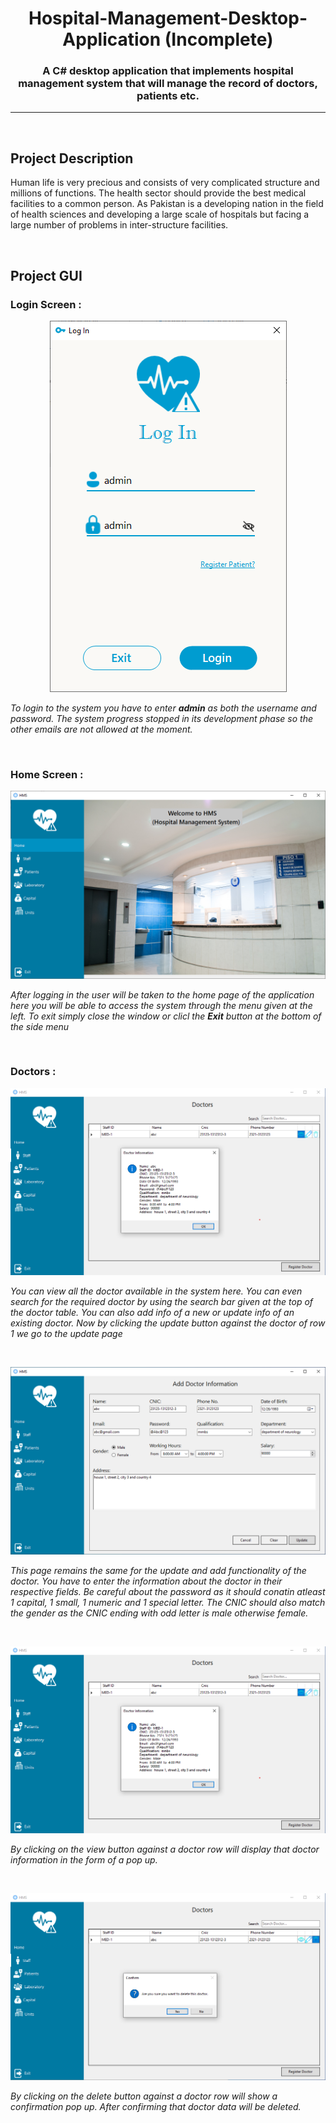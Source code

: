 <h1 align="center">Hospital-Management-Desktop-Application (Incomplete)</h1>
<h3 align="center">A C# desktop application that implements hospital management system that will manage the record of doctors, patients etc.</h3>

---

<br>

## Project Description

Human life is very precious and consists of very complicated structure and millions of functions. The health sector should provide the best medical facilities to a
common person. As Pakistan is a developing nation in the field of health sciences and developing a large scale of hospitals but facing a large number of problems
in inter-structure facilities. 

<br>

## Project GUI


### Login Screen :

<p align="center"><img src="screenshots/Login.png"></p>

_To login to the system you have to enter **admin** as both the username and password. The system progress stopped in its development phase so the other emails are not 
allowed at the moment._

<br>

### Home Screen :

<p align="center"><img src="screenshots/Home.png"></p>

_After logging in the user will be taken to the home page of the application here you will be able to access the system through the menu given at the left. To exit
simply close the window or clicl the **Exit** button at the bottom of the side menu_


<br>

### Doctors :

<p align="center"><img src="screenshots/viewDoc.png"></p>

_You can view all the doctor available in the system here. You can even search for the required doctor by using the search bar given at the top of the doctor table.
You can also add info of a new or update info of an existing doctor. Now by clicking the update button against the doctor of row 1 we go to the update page_

<br>

<p align="center"><img src="screenshots/updateDoc.png"></p>

_This page remains the same for the update and add functionality of the doctor. You have to enter the information about the doctor in their respective fields. Be 
careful about the password as it should conatin atleast 1 capital, 1 small, 1 numeric and 1 special letter. The CNIC should also match the gender as the CNIC ending
with odd letter is male otherwise female._

<br>

<p align="center"><img src="screenshots/viewDoc.png"></p>

_By clicking on the view button against a doctor row will display that doctor information in the form of a pop up._

<br>

<p align="center"><img src="screenshots/deleteDoc.png"></p>

_By clicking on the delete button against a doctor row will show a confirmation pop up. After confirming that doctor data will be deleted._
